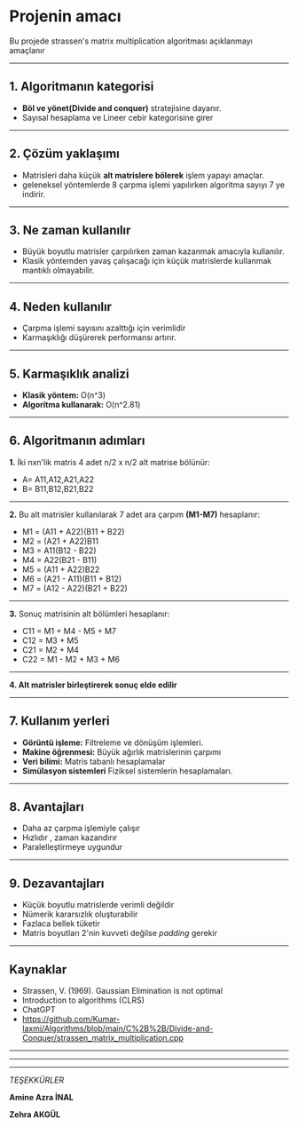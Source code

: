 # Projenin amacı
Bu projede strassen's matrix multiplication algoritması açıklanmayı amaçlanır

***
## 1. Algoritmanın kategorisi
- **Böl ve yönet(Divide and conquer)** stratejisine dayanır.
- Sayısal hesaplama ve Lineer cebir kategorisine girer
***
## 2. Çözüm yaklaşımı
- Matrisleri daha küçük **alt matrislere bölerek** işlem yapayı amaçlar. 
- geleneksel yöntemlerde 8 çarpma işlemi yapılırken algoritma sayıyı 7 ye indirir.

***
## 3. Ne zaman kullanılır
- Büyük boyutlu matrisler çarpılırken zaman kazanmak amacıyla kullanılır.
- Klasik yöntemden yavaş çalışacağı için küçük matrislerde kullanmak mantıklı olmayabilir.
***
## 4. Neden kullanılır 
- Çarpma işlemi sayısını azalttığı için verimlidir
- Karmaşıklığı düşürerek performansı artırır.
***
## 5. Karmaşıklık analizi
- **Klasik yöntem:** O(n^3)
- **Algoritma kullanarak:** O(n^2.81)
***
## 6. Algoritmanın adımları
**1.**  İki nxn'lik matris 4 adet n/2 x n/2 alt matrise bölünür: 
-  A= A11,A12,A21,A22
-  B= B11,B12,B21,B22
***
 **2.** Bu alt matrisler kullanılarak 7 adet ara çarpım **(M1-M7)** hesaplanır:
- M1 = (A11 + A22)(B11 + B22)
- M2 = (A21 + A22)B11
- M3 = A11(B12 - B22)
- M4 = A22(B21 - B11)
- M5 = (A11 + A22)B22
- M6 = (A21 - A11)(B11 + B12)
- M7 = (A12 - A22)(B21 + B22)
***
**3.** Sonuç matrisinin alt bölümleri hesaplanır:
- C11 = M1 + M4 - M5 + M7
- C12 = M3 + M5 
- C21 = M2 + M4
- C22 = M1 - M2 + M3 + M6
***
**4. Alt matrisler birleştirerek sonuç elde edilir**
***
## 7. Kullanım yerleri
- **Görüntü işleme:** Filtreleme ve dönüşüm işlemleri.
- **Makine öğrenmesi:** Büyük ağırlık matrislerinin çarpımı
- **Veri bilimi:** Matris tabanlı hesaplamalar
- **Simülasyon sistemleri** Fiziksel sistemlerin hesaplamaları.
***
## 8. Avantajları
- Daha az çarpma işlemiyle çalışır
- Hızlıdır , zaman kazandırır
- Paralelleştirmeye uygundur
***
## 9. Dezavantajları
- Küçük boyutlu matrislerde verimli değildir
- Nümerik kararsızlık oluşturabilir
- Fazlaca bellek tüketir
- Matris boyutları 2'nin kuvveti değilse *padding* gerekir
***
## Kaynaklar
- Strassen, V. (1969). Gaussian Elimination is not optimal
- Introduction to algorithms (CLRS)
- ChatGPT
- https://github.com/Kumar-laxmi/Algorithms/blob/main/C%2B%2B/Divide-and-Conquer/strassen_matrix_multiplication.cpp
***
***
***
*TEŞEKKÜRLER*

**Amine Azra İNAL**

**Zehra AKGÜL**